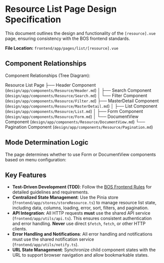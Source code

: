 # Resource List Page Design Specification

This document outlines the design and functionality of the `[resource].vue` page, ensuring consistency with the BOS frontend standards.

**File Location:** `frontend/app/pages/list/[resource].vue`

## Component Relationships

Component Relationships (Tree Diagram):

Resource List Page
├── Header Component (`design/app/components/Resource/Header.md`)
│ ├── Search Component (`design/app/components/Resource/Search.md`)
│ └── Filter Component (`design/app/components/Resource/Filter.md`)
├── MasterDetail Component (`design/app/components/Resource/MasterDetail.md`)
│ ├── List Component (`design/app/components/Resource/List.md`)
│ ├── Form Component (`design/app/components/Resource/Form.md`)
│ └── DocumentView Component (`design/app/components/Resource/DocumentView.md`)
└── Pagination Component (`design/app/components/Resource/Pagination.md`)

## Mode Determination Logic

The page determines whether to use Form or DocumentView components based on menu configuration:

## Key Features

- **Test-Driven Development (TDD)**: Follow the [BOS Frontend Rules](design/rules-app.md#test-driven-development-tdd) for detailed guidelines and requirements.
- **Centralized State Management**: Use the Pinia store (`frontend/app/stores/storeResource.ts`) to manage resource list state, including data, columns, loading, error, sort, filters, and pagination.
- **API Integration**: All HTTP requests **must** use the shared API service (`frontend/app/utils/api.ts`). This ensures consistent authentication and error handling. **Never** use direct `$fetch`, `fetch`, or other HTTP clients.
- **Error Handling and Notifications**: All error handling and notifications must use the shared notification service (`frontend/app/utils/notify.ts`).
- **URL State Management**: Synchronize child component states with the URL to support browser navigation and allow bookmarkable states.
